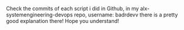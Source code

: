 Check the commits of each script i did in Github, in my alx-systemengineering-devops repo, username: badrdevv
there is a pretty good explanation there! Hope you understand!
